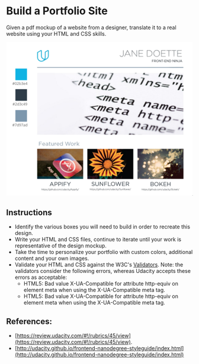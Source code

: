 # Build a Portfolio Site

Given a pdf mockup of a website from a designer, translate it to a real website using your HTML and CSS skills.

![Project Mockup](/images/project_mockup.png)

## Instructions

- Identify the various boxes you will need to build in order to recreate this design.
- Write your HTML and CSS files, continue to iterate until your work is representative of the design mockup.
- Take the time to personalize your portfolio with custom colors, additional content and your own images.
- Validate your HTML and CSS against the W3C's [Validators](http://validator.w3.org/). Note: the validators consider the following errors, whereas Udacity accepts these errors as acceptable:
  * HTML5: Bad value X-UA-Compatible for attribute http-equiv on element meta when using the X-UA-Compatible meta tag.
  * HTML5: Bad value X-UA-Compatible for attribute http-equiv on element meta when using the X-UA-Compatible meta tag.


## References:

- [https://review.udacity.com/#!/rubrics/45/view](https://review.udacity.com/#!/rubrics/45/view).
- [http://udacity.github.io/frontend-nanodegree-styleguide/index.html](http://udacity.github.io/frontend-nanodegree-styleguide/index.html)

